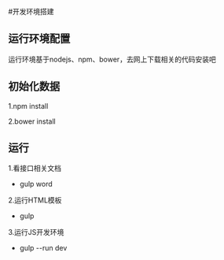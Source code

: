 #开发环境搭建

## 运行环境配置
运行环境基于nodejs、npm、bower，去网上下载相关的代码安装吧

## 初始化数据
1.npm install

2.bower install

## 运行
1.看接口相关文档
- gulp word

2.运行HTML模板
- gulp

3.运行JS开发环境
- gulp --run dev